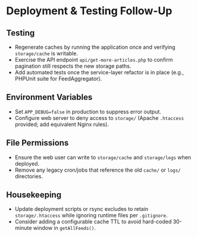 # Deployment & Testing Follow-Up

## Testing
- Regenerate caches by running the application once and verifying `storage/cache` is writable.
- Exercise the API endpoint `api/get-more-articles.php` to confirm pagination still respects the new storage paths.
- Add automated tests once the service-layer refactor is in place (e.g., PHPUnit suite for FeedAggregator).

## Environment Variables
- Set `APP_DEBUG=false` in production to suppress error output.
- Configure web server to deny access to `storage/` (Apache `.htaccess` provided; add equivalent Nginx rules).

## File Permissions
- Ensure the web user can write to `storage/cache` and `storage/logs` when deployed.
- Remove any legacy cron/jobs that reference the old `cache/` or `logs/` directories.

## Housekeeping
- Update deployment scripts or rsync excludes to retain `storage/.htaccess` while ignoring runtime files per `.gitignore`.
- Consider adding a configurable cache TTL to avoid hard-coded 30-minute window in `getAllFeeds()`.
